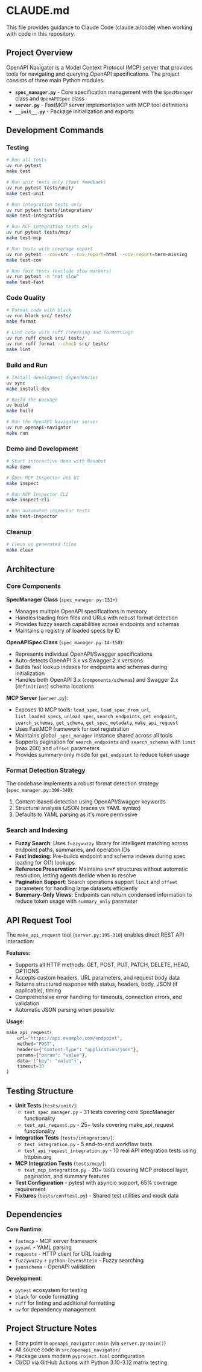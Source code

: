 # CLAUDE.md

This file provides guidance to Claude Code (claude.ai/code) when working with code in this repository.

## Project Overview

OpenAPI Navigator is a Model Context Protocol (MCP) server that provides tools for navigating and querying OpenAPI specifications. The project consists of three main Python modules:

- **`spec_manager.py`** - Core specification management with the `SpecManager` class and `OpenAPISpec` class
- **`server.py`** - FastMCP server implementation with MCP tool definitions
- **`__init__.py`** - Package initialization and exports

## Development Commands

### Testing
```bash
# Run all tests
uv run pytest
make test

# Run unit tests only (fast feedback)
uv run pytest tests/unit/
make test-unit

# Run integration tests only
uv run pytest tests/integration/
make test-integration

# Run MCP integration tests only
uv run pytest tests/mcp/
make test-mcp

# Run tests with coverage report
uv run pytest --cov=src --cov-report=html --cov-report=term-missing
make test-cov

# Run fast tests (exclude slow markers)
uv run pytest -m "not slow"
make test-fast
```

### Code Quality
```bash
# Format code with black
uv run black src/ tests/
make format

# Lint code with ruff (checking and formatting)
uv run ruff check src/ tests/
uv run ruff format --check src/ tests/
make lint
```

### Build and Run
```bash
# Install development dependencies
uv sync
make install-dev

# Build the package
uv build
make build

# Run the OpenAPI Navigator server
uv run openapi-navigator
make run
```

### Demo and Development
```bash
# Start interactive demo with Nanobot
make demo

# Open MCP Inspector web UI
make inspect

# Run MCP Inspector CLI
make inspect-cli

# Run automated inspector tests
make test-inspector
```

### Cleanup
```bash
# Clean up generated files
make clean
```

## Architecture

### Core Components

**SpecManager Class** (`spec_manager.py:151+`):
- Manages multiple OpenAPI specifications in memory
- Handles loading from files and URLs with robust format detection
- Provides fuzzy search capabilities across endpoints and schemas
- Maintains a registry of loaded specs by ID

**OpenAPISpec Class** (`spec_manager.py:14-150`):
- Represents individual OpenAPI/Swagger specifications 
- Auto-detects OpenAPI 3.x vs Swagger 2.x versions
- Builds fast lookup indexes for endpoints and schemas during initialization
- Handles both OpenAPI 3.x (`components/schemas`) and Swagger 2.x (`definitions`) schema locations

**MCP Server** (`server.py`):
- Exposes 10 MCP tools: `load_spec`, `load_spec_from_url`, `list_loaded_specs`, `unload_spec`, `search_endpoints`, `get_endpoint`, `search_schemas`, `get_schema`, `get_spec_metadata`, `make_api_request`
- Uses FastMCP framework for tool registration
- Maintains global `_spec_manager` instance shared across all tools
- Supports pagination for `search_endpoints` and `search_schemas` with `limit` (max 200) and `offset` parameters
- Provides summary-only mode for `get_endpoint` to reduce token usage

### Format Detection Strategy

The codebase implements a robust format detection strategy (`spec_manager.py:309-340`):
1. Content-based detection using OpenAPI/Swagger keywords
2. Structural analysis (JSON braces vs YAML syntax) 
3. Defaults to YAML parsing as it's more permissive

### Search and Indexing

- **Fuzzy Search**: Uses `fuzzywuzzy` library for intelligent matching across endpoint paths, summaries, and operation IDs
- **Fast Indexing**: Pre-builds endpoint and schema indexes during spec loading for O(1) lookups
- **Reference Preservation**: Maintains `$ref` structures without automatic resolution, letting agents decide when to resolve
- **Pagination Support**: Search operations support `limit` and `offset` parameters for handling large datasets efficiently
- **Summary-Only Views**: Endpoints can return condensed information to reduce token usage with `summary_only` parameter

## API Request Tool

The `make_api_request` tool (`server.py:195-310`) enables direct REST API interaction:

**Features:**
- Supports all HTTP methods: GET, POST, PUT, PATCH, DELETE, HEAD, OPTIONS
- Accepts custom headers, URL parameters, and request body data
- Returns structured response with status, headers, body, JSON (if applicable), timing
- Comprehensive error handling for timeouts, connection errors, and validation
- Automatic JSON parsing when possible

**Usage:**
```python
make_api_request(
    url="https://api.example.com/endpoint",
    method="POST",
    headers={"Content-Type": "application/json"},
    params={"param": "value"}, 
    data='{"key": "value"}',
    timeout=30
)
```

## Testing Structure

- **Unit Tests** (`tests/unit/`):
  - `test_spec_manager.py` - 31 tests covering core SpecManager functionality
  - `test_api_request.py` - 25+ tests covering make_api_request functionality
- **Integration Tests** (`tests/integration/`):
  - `test_integration.py` - 5 end-to-end workflow tests
  - `test_api_request_integration.py` - 10 real API integration tests using httpbin.org
- **MCP Integration Tests** (`tests/mcp/`):
  - `test_mcp_integration.py` - 20+ tests covering MCP protocol layer, pagination, and summary features
- **Test Configuration** - pytest with asyncio support, 65% coverage requirement
- **Fixtures** (`tests/conftest.py`) - Shared test utilities and mock data

## Dependencies

**Core Runtime**:
- `fastmcp` - MCP server framework
- `pyyaml` - YAML parsing
- `requests` - HTTP client for URL loading
- `fuzzywuzzy` + `python-levenshtein` - Fuzzy searching
- `jsonschema` - OpenAPI validation

**Development**:
- `pytest` ecosystem for testing
- `black` for code formatting  
- `ruff` for linting and additional formatting
- `uv` for dependency management

## Project Structure Notes

- Entry point is `openapi_navigator:main` (via `server.py:main()`)
- All source code in `src/openapi_navigator/`
- Package uses modern `pyproject.toml` configuration
- CI/CD via GitHub Actions with Python 3.10-3.12 matrix testing